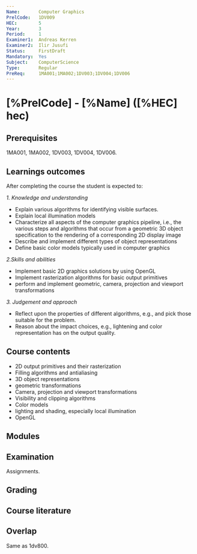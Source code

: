 ```yaml
---
Name:       Computer Graphics
PrelCode:   1DV009
HEC:        5
Year:       3
Period:     1
Examiner1:  Andreas Kerren    
Examiner2:  Ilir Jusufi
Status:     FirstDraft
Mandatory:  Yes
Subject:    ComputerScience
Type:       Regular
PreReq:     1MA001;1MA002;1DV003;1DV004;1DV006
---
```


# [%PrelCode] - [%Name] ([%HEC] hec)

## Prerequisites

1MA001, 1MA002, 1DV003, 1DV004, 1DV006.

## Learnings outcomes

After completing the course the student is expected to:

*1. Knowledge and understanding*

- Explain various algorithms for identifying visible surfaces.
- Explain local illumination models
- Characterize all aspects of the computer graphics pipeline, i.e., the various steps and algorithms that occur from a geometric 3D object specification to the rendering of a corresponding 2D display image
- Describe and implement different types of object representations
- Define basic color models typically used in computer graphics

 *2.Skills and abilities*

- Implement basic 2D graphics solutions by using OpenGL
- Implement rasterization algorithms for basic output primitives
- perform and implement geometric, camera, projection and viewport transformations

 *3. Judgement and approach*

- Reflect upon the properties of different algorithms, e.g., and pick those suitable for the problem.
- Reason about the impact choices, e.g., lightening and color representation has on the output quality.

## Course contents

- 2D output primitives and their rasterization
- Filling algorithms and antialiasing
- 3D object representations
- geometric transformations
- Camera, projection and viewport transformations
- Visibility and clipping algorithms
- Color models
- lighting and shading, especially local illumination
- OpenGL

## Modules

## Examination

Assignments.

## Grading

## Course literature

## Overlap

Same as 1dv800.
